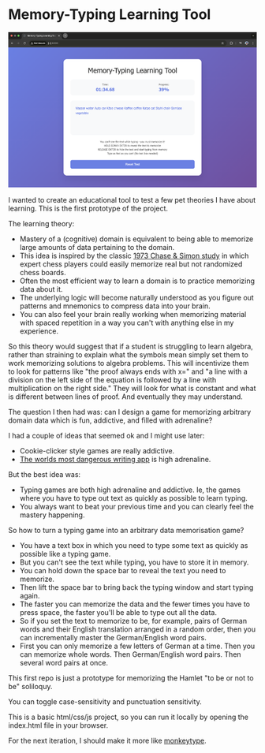 # Memory-Typing Learning Tool

![preview.png](preview.png)

I wanted to create an educational tool to test a few pet theories I have about learning. This is the first prototype of the project.

The learning theory:
- Mastery of a (cognitive) domain is equivalent to being able to memorize large amounts of data pertaining to the domain.
- This idea is inspired by the classic [1973 Chase & Simon study](https://psycnet.apa.org/record/1973-22240-001) in which expert chess players could easily memorize real but not randomized chess boards.
- Often the most efficient way to learn a domain is to practice memorizing data about it.
- The underlying logic will become naturally understood as you figure out patterns and mnemonics to compress data into your brain.
- You can also feel your brain really working when memorizing material with spaced repetition in a way you can't with anything else in my experience.

So this theory would suggest that if a student is struggling to learn algebra, rather than straining to explain what the symbols mean simply set them to work memorizing solutions to algebra problems. This will incentivize them to look for patterns like "the proof always ends with x=<some number>" and "a line with a division on the left side of the equation is followed by a line with multiplication on the right side." They will look for what is constant and what is different between lines of proof. And eventually they may understand.

The question I then had was: can I design a game for memorizing arbitrary domain data which is fun, addictive, and filled with adrenaline?

I had a couple of ideas that seemed ok and I might use later:
- Cookie-clicker style games are really addictive.
- [The worlds most dangerous writing app](https://www.theworldsmostdangerouswritingapp.com/) is high adrenaline.

But the best idea was:
- Typing games are both high adrenaline and addictive. Ie, the games where you have to type out text as quickly as possible to learn typing.
- You always want to beat your previous time and you can clearly feel the mastery happening.

So how to turn a typing game into an arbitrary data memorisation game?
- You have a text box in which you need to type some text as quickly as possible like a typing game.
- But you can't see the text while typing, you have to store it in memory.
- You can hold down the space bar to reveal the text you need to memorize.
- Then lift the space bar to bring back the typing window and start typing again.
- The faster you can memorize the data and the fewer times you have to press space, the faster you'll be able to type out all the data.
- So if you set the text to memorize to be, for example, pairs of German words and their English translation arranged in a random order, then you can incrementally master the German/English word pairs.
- First you can only memorize a few letters of German at a time. Then you can memorize whole words. Then German/English word pairs. Then several word pairs at once.

This first repo is just a prototype for memorizing the Hamlet "to be or not to be" soliloquy.

You can toggle case-sensitivity and punctuation sensitivity.

This is a basic html/css/js project, so you can run it locally by opening the index.html file in your browser.

For the next iteration, I should make it more like [monkeytype](https://monkeytype.com/).
